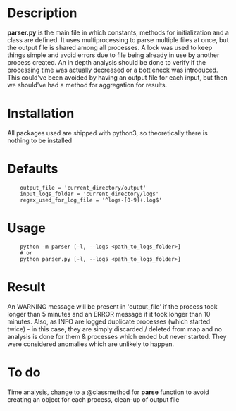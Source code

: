 # Description
**parser.py** is the main file in which constants, methods for initialization and a class are defined.
It uses multiprocessing to parse multiple files at once, but the output file is shared among all processes.
A lock was used to keep things simple and avoid errors due to file being already in use by another process created. 
An in depth analysis should be done to verify if the processing time was actually decreased or a bottleneck was introduced. This
could've been avoided by having an output file for each input, but then we should've had a method for aggregation for results.

# Installation
All packages used are shipped with python3, so theoretically there is nothing to be installed

# Defaults
```
    output_file = 'current_directory/output'
    input_logs_folder = 'current_directory/logs'
    regex_used_for_log_file = '^logs-[0-9]+.log$'
```

# Usage
```
    python -m parser [-l, --logs <path_to_logs_folder>]
    # or
    python parser.py [-l, --logs <path_to_logs_folder>]
```

# Result
An WARNING message will be present in 'output_file' if the process took longer than 5 minutes and 
an ERROR message if it took longer than 10 minutes.
Also, as INFO are logged duplicate processes (which started twice) - in this case, they are simply
discarded / deleted from map and no analysis is done for them & processes which ended but never started.
They were considered anomalies which are unlikely to happen.

# To do
Time analysis, change to a @classmethod for **parse** function to avoid
creating an object for each process, clean-up of output file